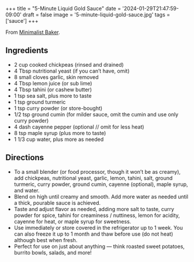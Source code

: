 +++
title = "5-Minute Liquid Gold Sauce"
date = '2024-01-29T21:47:59-09:00'
draft = false
image = '5-minute-liquid-gold-sauce.jpg'
tags = ['sauce']
+++

From [Minimalist Baker](https://minimalistbaker.com/5-minute-liquid-gold-sauce-oil-free-plant-based/).

## Ingredients
* 2 cup cooked chickpeas (rinsed and drained)
* 4 Tbsp nutritional yeast (if you can’t have, omit)
* 8 small cloves garlic, skin removed
* 4 Tbsp lemon juice (or sub lime)
* 4 Tbsp tahini (or cashew butter)
* 1 tsp sea salt, plus more to taste
* 1 tsp ground turmeric
* 1 tsp curry powder (or store-bought)
* 1/2 tsp ground cumin (for milder sauce, omit the cumin and use only curry powder)
* 4 dash cayenne pepper (optional // omit for less heat)
* 8 tsp maple syrup (plus more to taste)
* 1 1/3 cup water, plus more as needed

## Directions
* To a small blender (or food processor, though it won’t be as creamy), add chickpeas, nutritional yeast, garlic, lemon, tahini, salt, ground turmeric, curry powder, ground cumin, cayenne (optional), maple syrup, and water.
* Blend on high until creamy and smooth. Add more water as needed until a thick, pourable sauce is achieved.
* Taste and adjust flavor as needed, adding more salt to taste, curry powder for spice, tahini for creaminess / nuttiness, lemon for acidity, cayenne for heat, or maple syrup for sweetness.
* Use immediately or store covered in the refrigerator up to 1 week. You can also freeze it up to 1 month and thaw before use (do not heat) although best when fresh.
* Perfect for use on just about anything — think roasted sweet potatoes, burrito bowls, salads, and more!
